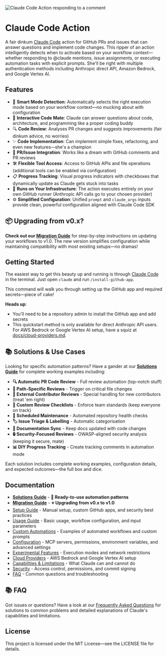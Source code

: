 ![Claude Code Action responding to a comment](https://github.com/user-attachments/assets/1d60c2e9-82ed-4ee5-b749-f9e021c85f4d)

# Claude Code Action

A fair dinkum [Claude Code](https://claude.ai/code) action for GitHub PRs and issues that can answer questions and implement code changes. This ripper of an action intelligently detects when to activate based on your workflow context—whether responding to @claude mentions, issue assignments, or executing automation tasks with explicit prompts. She'll be right with multiple authentication methods including Anthropic direct API, Amazon Bedrock, and Google Vertex AI.

## Features

- 🎯 **Smart Mode Detection**: Automatically selects the right execution mode based on your workflow context—no mucking about with configuration
- 🤖 **Interactive Code Mate**: Claude can answer questions about code, architecture, and programming like a proper coding buddy
- 🔍 **Code Review**: Analyses PR changes and suggests improvements (fair dinkum advice, no worries)
- ✨ **Code Implementation**: Can implement simple fixes, refactoring, and even new features—she's a champion
- 💬 **PR/Issue Integration**: Works like a dream with GitHub comments and PR reviews
- 🛠️ **Flexible Tool Access**: Access to GitHub APIs and file operations (additional tools can be enabled via configuration)
- 📋 **Progress Tracking**: Visual progress indicators with checkboxes that dynamically update as Claude gets stuck into tasks
- 🏃 **Runs on Your Infrastructure**: The action executes entirely on your own GitHub runner (Anthropic API calls go to your chosen provider)
- ⚙️ **Simplified Configuration**: Unified `prompt` and `claude_args` inputs provide clean, powerful configuration aligned with Claude Code SDK

## 📦 Upgrading from v0.x?

**Check out our [Migration Guide](./docs/migration-guide.md)** for step-by-step instructions on updating your workflows to v1.0. The new version simplifies configuration while maintaining compatibility with most existing setups—no dramas!

## Getting Started

The easiest way to get this beauty up and running is through [Claude Code](https://claude.ai/code) in the terminal. Just open `claude` and run `/install-github-app`.

This command will walk you through setting up the GitHub app and required secrets—piece of cake!

**Heads up**:

- You'll need to be a repository admin to install the GitHub app and add secrets
- This quickstart method is only available for direct Anthropic API users. For AWS Bedrock or Google Vertex AI setup, have a squiz at [docs/cloud-providers.md](./docs/cloud-providers.md).

## 📚 Solutions & Use Cases

Looking for specific automation patterns? Have a gander at our **[Solutions Guide](./docs/solutions.md)** for complete working examples including:

- **🔍 Automatic PR Code Review** - Full review automation (top-notch stuff)
- **📂 Path-Specific Reviews** - Trigger on critical file changes
- **👥 External Contributor Reviews** - Special handling for new contributors (treat 'em right)
- **📝 Custom Review Checklists** - Enforce team standards (keep everyone on track)
- **🔄 Scheduled Maintenance** - Automated repository health checks
- **🏷️ Issue Triage & Labelling** - Automatic categorisation
- **📖 Documentation Sync** - Keep docs updated with code changes
- **🔒 Security-Focused Reviews** - OWASP-aligned security analysis (keeping it secure, mate)
- **📊 DIY Progress Tracking** - Create tracking comments in automation mode

Each solution includes complete working examples, configuration details, and expected outcomes—the full box and dice.

## Documentation

- **[Solutions Guide](./docs/solutions.md)** - **🎯 Ready-to-use automation patterns**
- **[Migration Guide](./docs/migration-guide.md)** - **⭐ Upgrading from v0.x to v1.0**
- [Setup Guide](./docs/setup.md) - Manual setup, custom GitHub apps, and security best practices
- [Usage Guide](./docs/usage.md) - Basic usage, workflow configuration, and input parameters
- [Custom Automations](./docs/custom-automations.md) - Examples of automated workflows and custom prompts
- [Configuration](./docs/configuration.md) - MCP servers, permissions, environment variables, and advanced settings
- [Experimental Features](./docs/experimental.md) - Execution modes and network restrictions
- [Cloud Providers](./docs/cloud-providers.md) - AWS Bedrock and Google Vertex AI setup
- [Capabilities & Limitations](./docs/capabilities-and-limitations.md) - What Claude can and cannot do
- [Security](./docs/security.md) - Access control, permissions, and commit signing
- [FAQ](./docs/faq.md) - Common questions and troubleshooting

## 📚 FAQ

Got issues or questions? Have a look at our [Frequently Asked Questions](./docs/faq.md) for solutions to common problems and detailed explanations of Claude's capabilities and limitations.

## License

This project is licensed under the MIT License—see the LICENSE file for details.
